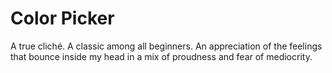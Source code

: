 # Color Picker

A true cliché. A classic among all beginners. An appreciation of the feelings that bounce inside my head in a mix of proudness and fear of mediocrity.
